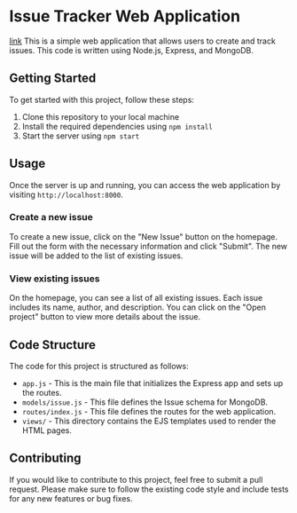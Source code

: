 # Issue Tracker Web Application
[link](https://issue-tracker-010.onrender.com)
This is a simple web application that allows users to create and track issues. This code is written using Node.js, Express, and MongoDB.

## Getting Started

To get started with this project, follow these steps:

1. Clone this repository to your local machine
2. Install the required dependencies using `npm install`
3. Start the server using `npm start`

## Usage

Once the server is up and running, you can access the web application by visiting `http://localhost:8000`.

### Create a new issue

To create a new issue, click on the "New Issue" button on the homepage. Fill out the form with the necessary information and click "Submit". The new issue will be added to the list of existing issues.

### View existing issues

On the homepage, you can see a list of all existing issues. Each issue includes its name, author, and description. You can click on the "Open project" button to view more details about the issue.

## Code Structure

The code for this project is structured as follows:

- `app.js` - This is the main file that initializes the Express app and sets up the routes.
- `models/issue.js` - This file defines the Issue schema for MongoDB.
- `routes/index.js` - This file defines the routes for the web application.
- `views/` - This directory contains the EJS templates used to render the HTML pages.

## Contributing

If you would like to contribute to this project, feel free to submit a pull request. Please make sure to follow the existing code style and include tests for any new features or bug fixes.
